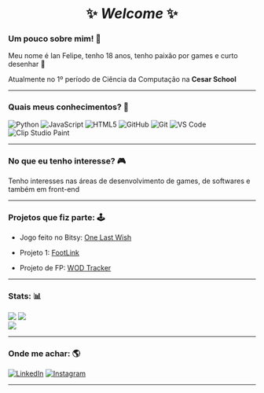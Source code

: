 <h1 align = "center">✨ <i>Welcome</i> ✨</h1>

### Um pouco sobre mim! 💫

Meu nome é Ian Felipe, tenho 18 anos, tenho paixão por games e curto desenhar 🎨

Atualmente no 1º período de Ciência da Computação na **Cesar School**

---

### Quais meus conhecimentos? 💾

![Python](https://img.shields.io/badge/python-3670A0?style=for-the-badge&logo=python&logoColor=ffdd54)
![JavaScript](https://img.shields.io/badge/javascript-%23323330.svg?style=for-the-badge&logo=javascript&logoColor=%23F7DF1E)
![HTML5](https://img.shields.io/badge/html5-%23E34F26.svg?style=for-the-badge&logo=html5&logoColor=white)
![GitHub](https://img.shields.io/badge/github-%23121011.svg?style=for-the-badge&logo=github&logoColor=white)
![Git](https://img.shields.io/badge/git-%23F05033.svg?style=for-the-badge&logo=git&logoColor=white)
![VS Code](https://img.shields.io/badge/VS%20Code-007acc?style=for-the-badge&logo=visual-studio-code&logoColor=white)
![Clip Studio Paint](https://img.shields.io/badge/ClipStudioPaint-%23CFD3D3.svg?style=for-the-badge&logo=ClipStudioPaint&logoColor=white)

---

### No que eu tenho interesse? 🎮

Tenho interesses nas áreas de desenvolvimento de games, de softwares e também em front-end

---

### Projetos que fiz parte: 🕹

- Jogo feito no Bitsy: [One Last Wish](https://rafa-cappetta.itch.io/one-last-wish)

- Projeto 1: [FootLink](https://github.com/AnzinFelipe/FootLink)

- Projeto de FP: [WOD Tracker](https://github.com/kururin-DOT/Crossfit)

---

### Stats: 📊

![](https://github-readme-stats.vercel.app/api?username=AnzinFelipe&theme=catppuccin_mocha&show_icons=true&hide_border=false&include_all_commits=true&count_private=true)
![](https://github-readme-stats.vercel.app/api/top-langs/?username=AnzinFelipe&theme=catppuccin_mocha&hide_border=false&include_all_commits=true&count_private=true&layout=compact)<br/>
![](https://nirzak-streak-stats.vercel.app/?user=AnzinFelipe&theme=catppuccin_mocha&hide_border=false)


---

### Onde me achar: 🌎

[![LinkedIn](https://img.shields.io/badge/LinkedIn-0077B5?style=for-the-badge&logo=linkedin&logoColor=white)](https://www.linkedin.com/in/ianfelipecosta/)
[![Instagram](https://img.shields.io/badge/Instagram-E4405F?style=for-the-badge&logo=instagram&logoColor=white)](https://www.instagram.com/anzin.webp/)

---
